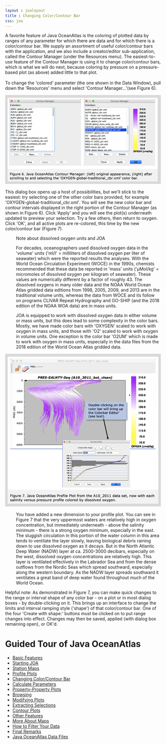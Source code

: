 ```yaml
---
layout : joalayout
title : Changing Color/Contour Bar
css: joa
---
```

<p>A favorite feature of Java OceanAtlas is the coloring of plotted data by ranges of any parameter for which there are data and for which there is a color/contour bar. We supply an assortment of useful color/contour bars with the application, and we also include a creator/editor sub-application, called the Contour Manager (under the Resources menu). The easiest-to-use feature of the Contour Manager is using it to change color/contour bars, which is what we will do next, because coloring by pressure on a pressure-based plot (as above) added little to that plot.<br><br>
 To change the 'colored' parameter (the one shown in the Data Window), pull down the 'Resources' menu and select 'Contour Manager...'(see Figure 6).</p>

  <img alt="Gt_fig-06" class="gt_image" src="assets/images/fig6.png">


<p>This dialog box opens up a host of possibilities, but we'll stick to the easiest: try selecting one of the other color bars provided, for example 'OXYGEN-global-traditional_cbr.xml'. You will see the new color bar and contour intervals displayed in the right portion of the Contour Manager (as shown in Figure 6). Click 'Apply' and you will see the plot(s) underneath updated to preview your selection. Try a few others, then return to oxygen. Click 'OK', and all active plots are re-colored, this time by the new color/contour bar (Figure 7).</p>

<p style="padding-left:35px;">Note about dissolved oxygen units and JOA</p>

<p style="padding-left:35px;">For decades, oceanographers used dissolved oxygen data in the 'volume' units ('ml/l' = milliliters of dissolved oxygen per liter of seawater) which were the reported results the analyses. With the World Ocean Circulation Experiment (WOCE) in the 1990s, chemists recommended that these data be reported in 'mass' units ('µMol/kg' = micromoles of dissolved oxygen per kilogram of seawater). These values are numerically different by a factor of roughly 43. The dissolved oxygens in many older data and the NOAA World Ocean Atlas gridded data editions from 1998, 2005, 2009, and 2013 are in the traditional volume units, whereas the data from WOCE and its follow on programs CLIVAR Repeat Hydrography and GO-SHIP (and the 2018 edition of the NOAA WOA data) are in mass units.</p>

<p style="padding-left:35px;">JOA is equipped to work with dissolved oxygen data in either volume or mass units, but this does lead to some complexity in the color bars. Mostly, we have made color bars with 'OXYGEN' scaled to work with oxygen in mass units, and those with 'O2' scaled to work with oxygen in volume units. One exception is the color bar 'O2UM' which is made to work with oxygen in mass units, especially in the data files from the 2018 edition of the World Ocean Atlas gridded data.</p>

<img alt="Gt_fig-07" class="gt_image" src="assets/images/fig7.png">

<p class="oceanography_text" style="padding-left:35px;">You have added a new dimension to your profile plot. You can see in Figure 7 that the very uppermost waters are relatively high in oxygen concentration, but immediately underneath - above the salinity minimum - there is a strong oxygen minimum, especially in the east. The sluggish circulation in this portion of the water column in this area tends to ventilate the layer slowly, leaving biological debris raining down to use dissolved oxygen as it decays. But in the North Atlantic Deep Water (NADW) layer at ca. 2500-3000 decibars, especially on the west, dissolved oxygen concentrations are relatively high. This layer is ventilated effectively in the Labrador Sea and from the dense outflows from the Nordic Seas which spread southward, especially along the western boundary. As the NADW layer spreads southward it ventilates a great band of deep water found throughout much of the World Ocean.</p>

<p>Helpful note: As demonstrated in Figure 7, you can make quick changes to the range or interval shape of any color bar - on a plot or in most dialog boxes - by double-clicking on it. This brings up an interface to change the limits and interval ramping style ('shape') of that color/contour bar. One of the four 'Create with shape:' buttons must be clicked on to put range changes into effect. Changes may then be saved, applied (with dialog box remaining open), or OK'd.</p>

</div>
</div>
    </div>     
    <div id="right" class="span4">        
<h1>Guided Tour of Java OceanAtlas</h1>
<ul>
<li><a href="1.html">Basic Features</a></li>
<li><a href="2.html">Starting JOA</a></li>
<li><a href="3.html">Station Maps</a></li>
<li><a href="4.html">Profile Plots</a></li>
<li class="active"><a href="5.html">Changing Color/Contour Bar</a></li>
<li><a href="6.html">Calculate Parameters</a></li>
<li><a href="7.html">Property-Property Plots</a></li>
<li><a href="8.html">Browsing</a></li>
<li><a href="9.html">Modifying Plots</a></li>
<li><a href="10.html">Extracting Selections</a></li>
<li><a href="11.html">Contour Plots</a></li>
<li><a href="12.html">Other Features</a></li>
<li><a href="13.html">More About Maps</a></li>
<li><a href="14.html">How to Filter Your Data</a></li>
<li><a href="15.html">Final Remarks</a></li>
<li><a href="16.html">Java OceanAtlas Data Files</a></li>
</ul>
